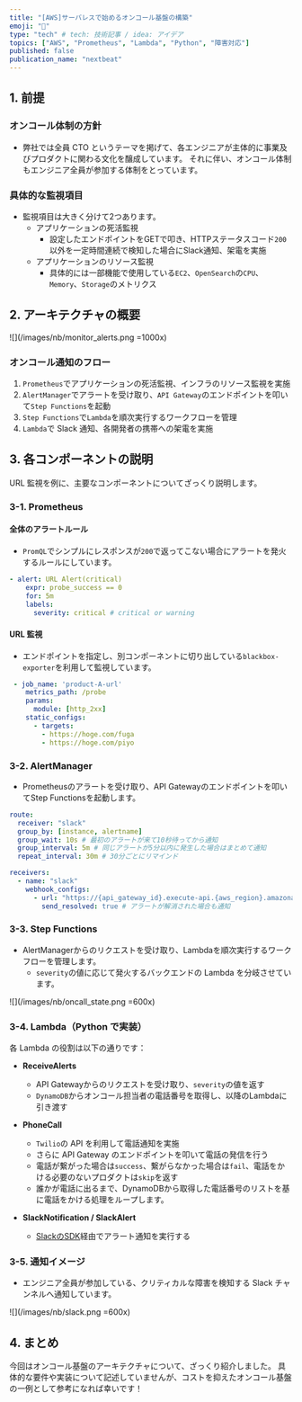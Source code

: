```yaml
---
title: "[AWS]サーバレスで始めるオンコール基盤の構築"
emoji: "🦔"
type: "tech" # tech: 技術記事 / idea: アイデア
topics: ["AWS", "Prometheus", "Lambda", "Python", "障害対応"]
published: false
publication_name: "nextbeat"
---
```


## 1. 前提

### オンコール体制の方針

- 弊社では全員 CTO というテーマを掲げて、各エンジニアが主体的に事業及びプロダクトに関わる文化を醸成しています。
  それに伴い、オンコール体制もエンジニア全員が参加する体制をとっています。

### 具体的な監視項目

- 監視項目は大きく分けて2つあります。
  - アプリケーションの死活監視
    - 設定したエンドポイントをGETで叩き、HTTPステータスコード`200`以外を一定時間連続で検知した場合にSlack通知、架電を実施
  - アプリケーションのリソース監視
    - 具体的には一部機能で使用している`EC2`、`OpenSearch`の`CPU`、`Memory`、`Storage`のメトリクス

## 2. アーキテクチャの概要

![](/images/nb/monitor_alerts.png =1000x)

### オンコール通知のフロー

1. `Prometheus`でアプリケーションの死活監視、インフラのリソース監視を実施
2. `AlertManager`でアラートを受け取り、`API Gateway`のエンドポイントを叩いて`Step Functions`を起動
3. `Step Functions`で`Lambda`を順次実行するワークフローを管理
4. `Lambda`で Slack 通知、各開発者の携帯への架電を実施

## 3. 各コンポーネントの説明

URL 監視を例に、主要なコンポーネントについてざっくり説明します。

### 3-1. Prometheus

#### 全体のアラートルール

- `PromQL`でシンプルにレスポンスが`200`で返ってこない場合にアラートを発火するルールにしています。

```yaml
- alert: URL Alert(critical)
    expr: probe_success == 0
    for: 5m
    labels:
      severity: critical # critical or warning
```

#### URL 監視

- エンドポイントを指定し、別コンポーネントに切り出している`blackbox-exporter`を利用して監視しています。

```yaml
 - job_name: 'product-A-url'
    metrics_path: /probe
    params:
      module: [http_2xx]
    static_configs:
      - targets:
        - https://hoge.com/fuga
        - https://hoge.com/piyo
```

### 3-2. AlertManager

- Prometheusのアラートを受け取り、API Gatewayのエンドポイントを叩いてStep Functionsを起動します。

```yaml
route:
  receiver: "slack"
  group_by: [instance, alertname]
  group_wait: 10s # 最初のアラートが来て10秒待ってから通知
  group_interval: 5m # 同じアラートが5分以内に発生した場合はまとめて通知
  repeat_interval: 30m # 30分ごとにリマインド

receivers:
  - name: "slack"
    webhook_configs:
      - url: "https://{api_gateway_id}.execute-api.{aws_region}.amazonaws.com/{stage}/alerts"
        send_resolved: true # アラートが解消された場合も通知
```

### 3-3. Step Functions

- AlertManagerからのリクエストを受け取り、Lambdaを順次実行するワークフローを管理します。
  - `severity`の値に応じて発火するバックエンドの Lambda を分岐させています。

![](/images/nb/oncall_state.png =600x)

### 3-4. Lambda（Python で実装）

各 Lambda の役割は以下の通りです：

- **ReceiveAlerts**
  - API Gatewayからのリクエストを受け取り、`severity`の値を返す
  - `DynamoDB`からオンコール担当者の電話番号を取得し、以降のLambdaに引き渡す
- **PhoneCall**

  - `Twilio`の API を利用して電話通知を実施
  - さらに API Gateway のエンドポイントを叩いて電話の発信を行う
  - 電話が繋がった場合は`success`、繋がらなかった場合は`fail`、電話をかける必要のないプロダクトは`skip`を返す
  - 誰かが電話に出るまで、DynamoDBから取得した電話番号のリストを基に電話をかける処理をループします。

- **SlackNotification / SlackAlert**
  - [SlackのSDK](https://docs.slack.dev/tools/python-slack-sdk/)経由でアラート通知を実行する

### 3-5. 通知イメージ

- エンジニア全員が参加している、クリティカルな障害を検知する Slack チャンネルへ通知しています。

![](/images/nb/slack.png =600x)

## 4. まとめ

今回はオンコール基盤のアーキテクチャについて、ざっくり紹介しました。
具体的な要件や実装について記述していませんが、コストを抑えたオンコール基盤の一例として参考になれば幸いです！
